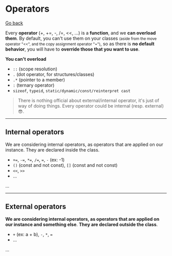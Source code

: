 # Operators

[Go back](../index.md#structures-and-classes)

Every **operator** (+, +=, -, /=, <<, ...) is a **function**, and we **can overload them**. By default, you can't use them on your classes <small>(aside from the move operator "<<", and the copy assignment operator "=")</small>, so as there is **no default behavior**, you will have to **override those that you want to use**.

**You can't overload**

* `::` (scope resolution)
* `.` (dot operator, for structures/classes)
* `.*` (pointer to a member)
* `:` (ternary operator)
* `sizeof`, `typeid`, `static/dynamic/const/reinterpret cast`

> There is nothing official about external/internal operator, it's just of way of doing things. Every operator could be internal (resp. external) 😎.

<hr class="sl">

## Internal operators

We are considering internal operators, as operators that are applied on our instance. They are declared inside the class.

* `+=`, `-=`, `*=`, `/=`, `=`, `-` (ex: -1)
* `()` (const and not const), `[]` (const and not const)
* `<<`, `>>`
* ...

...

<hr class="sr">

## External operators

**We are considering internal operators, as operators that are applied on our instance and something else**. **They are declared outside the class**.

* `+` (ex: a + b), `-`, `*`, `=` 
* ...

...